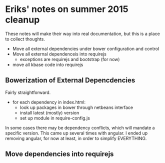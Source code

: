 # Eriks' notes on summer 2015 cleanup

These notes will make their way into real documentation, but this is a place to collect thoughts.

- Move all external dependencies under bower configuration and control
- Move all external dependenceis into requirejs
    - exceptions are requirejs and bootstrap (for now)
- move all kbase code into requirejs


## Bowerization of External Depencdencies

Fairly straightforward. 
- for each dependency in index.html:
    - look up packages in bower through netbeans interface
    - install latest (mostly) version
    - set up module in require-config.js

In some cases there may be dependency conflicts, which will mandate a specific version. This came up several times with angular. 
I ended up removing angular, for now at least, in order to simplify EVERYTHING.


## Move dependencies into requirejs

